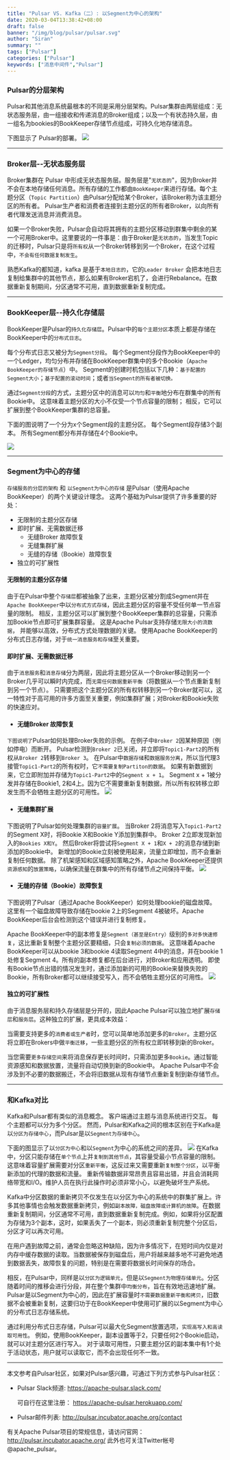 ```yaml
---
title: "Pulsar VS. Kafka（二）: 以Segment为中心的架构"
date: 2020-03-04T13:38:42+08:00
draft: false
banner: "/img/blog/pulsar/pulsar.svg"
author: "Siran"
summary: ""
tags: ["Pulsar"]
categories: ["Pulsar"]
keywords: ["消息中间件","Pulsar"]
---
```

### Pulsar的分层架构
Pulsar和其他消息系统最根本的不同是采用分层架构。Pulsar集群由两层组成：无状态服务层，由一组接收和传递消息的Broker组成；以及一个有状态持久层，由一组名为bookies的BookKeeper存储节点组成，可持久化地存储消息。 

下图显示了 Pulsar的部署。
![](/img/blog/pulsar/640.webp)

****
### Broker层--无状态服务层
Broker集群在 Pulsar 中形成无状态服务层。服务层是"`无状态的`"，因为Broker并不会在本地存储任何消息。所有存储的工作都由`BookKeeper`来进行存储。每个主题分区（`Topic Partition`）由Pulsar分配给某个Broker，该Broker称为该主题分区的所有者。 Pulsar生产者和消费者连接到主题分区的所有者Broker，以向所有者代理发送消息并消费消息。

如果一个Broker失败，Pulsar会自动将其拥有的主题分区移动到群集中剩余的某一个可用Broker中。这里要说的一件事是：由于Broker是`无状态的`，当发生Topic的迁移时，Pulsar只是将`所有权`从一个Broker转移到另一个Broker，在这个过程中，`不会有任何数据复制发生`。

熟悉Kafka的都知道，kafka 是基于`本地日志的`，它的`Leader Broker` 会把本地日志复制给集群中的其他节点，那么如果有Broker宕机了，会进行Rebalance。在数据重新复制期间，分区通常不可用，直到数据重新复制完成。
               
****                                                     
### BookKeeper层--持久化存储层
BookKeeper是Pulsar的`持久化存储层`。Pulsar中的`每个主题分区`本质上都是存储在BookKeeper中的`分布式日志`。

每个分布式日志又被分为`Segment分段`。 每个Segment分段作为BookKeeper中的一个Ledger，均匀分布并存储在BookKeeper群集中的多个Bookie（`Apache BookKeeper的存储节点`）中。
Segment的创建时机包括以下几种：`基于配置的Segment大小`；`基于配置的滚动时间`；或者`当Segment的所有者被切换。`

通过`Segment分段`的方式，主题分区中的消息可以`均匀`和`平衡`地分布在群集中的所有Bookie中。 这意味着主题分区的大小不仅受一个节点容量的限制； 相反，它可以扩展到整个BookKeeper集群的总容量。

下面的图说明了一个分为x个Segment段的主题分区。 每个Segment段存储3个副本。 所有Segment都分布并存储在4个Bookie中。

![](/img/blog/pulsar/641.webp)
****

### Segment为中心的存储
`存储服务的分层的架构` 和 `以Segment为中心的存储` 是Pulsar（使用Apache BookKeeper）的两个关键设计理念。 这两个基础为Pulsar提供了许多重要的好处：
* 无限制的主题分区存储
* 即时扩展、无需数据迁移
  * 无缝Broker 故障恢复
  * 无缝集群扩展
  * 无缝的存储（Bookie）故障恢复
* 独立的可扩展性

#### 无限制的主题分区存储
由于在Pulsar中整个`存储层`都被抽象了出来，主题分区被分割成Segment并在`Apache BookKeeper`中以`分布式方式存储`，因此主题分区的容量不受任何单一节点容量的限制。 
相反，主题分区可以扩展到整个BookKeeper集群的总容量，只需添加Bookie节点即可扩展集群容量。 这是Apache Pulsar支持存储`无限大小的流数据`，
并能够以高效，分布式方式处理数据的关键。 使用Apache BookKeeper的分布式日志存储，对于`统一消息服务和存储`至关重要。

#### 即时扩展、无需数据迁移
由于`消息服务`和`消息存储`分为两层，因此将主题分区从一个Broker移动到另一个Broker几乎可以瞬时内完成，而`无需任何数据重新平衡`（将数据从一个节点重新复制到另一个节点）。 
只需要把这个主题分区的所有权转移到另一个Broker就可以，这一特性对于高可用的许多方面至关重要，例如集群扩展；对Broker和Bookie失败的快速应对。

* #### 无缝Broker 故障恢复
`下图说明了`Pulsar如何处理Broker失败的示例。 在例子中`Broker 2`因某种原因（例如停电）而断开。 Pulsar检测到`Broker 2`已关闭，并立即将`Topic1-Part2`的所有权从`Broker 2`转移到`Broker 3`。
在Pulsar中`数据存储`和`数据服务分离`，所以当代理3接管`Topic1-Part2`的所有权时，它`不需要复制Partiton的数据`。 如果有新数据到来，它立即附加并存储为`Topic1-Part2`中的`Segment x + 1`。
 Segment x + 1被分发并存储在Bookie1, 2和4上。因为它不需要重新复制数据，所以所有权转移立即发生而不会牺牲主题分区的可用性。
![](/img/blog/pulsar/642.webp)

* #### 无缝集群扩展
下图说明了Pulsar如何处理集群的`容量扩展`。 当Broker 2将消息写入`Topic1-Part2`的Segment X时，将Bookie X和Bookie Y添加到集群中。 Broker 2立即发现新加入的`Bookies X和Y`。
然后Broker将尝试将`Segment X + 1`和`X + 2`的消息存储到新添加的Bookie中。 新增加的Bookie立刻被使用起来，流量立即增加，而不会重新复制任何数据。
除了机架感知和区域感知策略之外，Apache BookKeeper还提供`资源感知`的`放置策略`，以确保流量在群集中的所有存储节点之间保持平衡。
![](/img/blog/pulsar/643.webp)

* #### 无缝的存储（Bookie）故障恢复
下图说明了Pulsar（通过Apache BookKeeper）如何处理bookie的磁盘故障。 这里有一个磁盘故障导致存储在bookie 2上的Segment 4被破坏。Apache BookKeeper后台会检测到这个错误并进行复制修复。

Apache BookKeeper中的副本修复是`Segment（甚至是Entry）`级别的`多对多快速修复`，这比重新复制整个主题分区要精细，只会`复制必须的数据`。 这意味着Apache BookKeeper可以从bookie 3和bookie 4读取Segment 4中的消息，并在bookie 1处修复Segment 4。所有的副本修复都在后台进行，对Broker和应用透明。
即使有Bookie节点出错的情况发生时，通过添加新的可用的Bookie来替换失败的Bookie，所有Broker都可以继续接受写入，而不会牺牲主题分区的可用性。
![](/img/blog/pulsar/644.webp)

#### 独立的可扩展性
由于消息服务层和持久存储层是分开的，因此Apache Pulsar可以独立地扩展`存储层`和`服务层`。这种独立的扩展，更具成本效益：

当需要支持更多的`消费者或生产者`时，您可以简单地添加更多的`Broker`。主题分区将立即在Brokers中做`平衡迁移`，一些主题分区的所有权立即转移到新的Broker。

当您需要`更多存储空间`来将消息保存更长时间时，只需添加更多`Bookie`。通过智能资源感知和数据放置，流量将自动切换到新的Bookie中。 Apache Pulsar中不会涉及到不必要的数据搬迁，不会将旧数据从现有存储节点重新复制到新存储节点。
****
### 和Kafka对比
Kafka和Pulsar都有类似的消息概念。 客户端通过主题与消息系统进行交互。 每个主题都可以分为多个分区。 然而，Pulsar和Kafka之间的根本区别在于Kafka是以`分区为存储中心`，而Pulsar是以`Segment为存储中心`。

下面的图显示了以`分区为中心`和以`Segment`为中心的系统之间的差异。
![](/img/blog/pulsar/645.webp)
在Kafka中，分区只能存储在`单个节点`上并`复制到其他节点`，其容量受最小节点容量的限制。这意味着容量扩展需要对分区`重新平衡`，这反过来又需要重新`复制整个分区`，以平衡新添加的代理的数据和流量。
重新传输数据非常昂贵且容易出错，并且会消耗网络带宽和I/O。维护人员在执行此操作时必须非常小心，以避免破坏生产系统。

Kafka中分区数据的重新拷贝不仅发生在以分区为中心的系统中的群集扩展上。许多其他事情也会触发数据重新拷贝，例如`副本故障，磁盘故障或计算机的故障`。在数据重新复制期间，分区通常不可用，直到数据重新复制完成。例如，如果将分区配置为存储为3个副本，这时，如果丢失了一个副本，则必须重新复制完整个分区后，分区才可以再次可用。

在用户遇到故障之前，通常会忽略这种缺陷，因为许多情况下，在短时间内仅是对内存中缓存数据的读取。当数据被保存到磁盘后，用户将越来越多地不可避免地遇到数据丢失，故障恢复的问题，特别是在需要将数据长时间保存的场合。

相反，在Pulsar中，同样是以`分区为逻辑单元`，但是以`Segment为物理存储单元`。分区随着时间的推移会进行分段，并在整个集群中`均衡分布`，旨在有效地迅速地扩展。
Pulsar是以Segment为中心的，因此在扩展容量时`不需要数据重新平衡和拷贝`，旧数据不会被重新复制，这要归功于在BookKeeper中使用可扩展的以Segment为中心的分布式日志存储系统。

通过利用分布式日志存储，Pulsar可以最大化Segment放置选项，`实现高写入和高读取可用性`。 例如，使用BookKeeper，副本设置等于2，只要任何2个Bookie启动，就可以对主题分区进行写入。 对于读取可用性，只要主题分区的副本集中有1个处于活动状态，用户就可以读取它，而不会出现任何不一致。
****
本文参考自Pulsar社区，如果对Pulsar感兴趣，可通过下列方式参与Pulsar社区：

- Pulsar Slack频道: 
  https://apache-pulsar.slack.com/
  
  可自行在这里注册：
  https://apache-pulsar.herokuapp.com/

- Pulsar邮件列表: http://pulsar.incubator.apache.org/contact



有关Apache Pulsar项目的常规信息，请访问官网：
http://pulsar.incubator.apache.org/
此外也可关注Twitter帐号@apache_pulsar。
